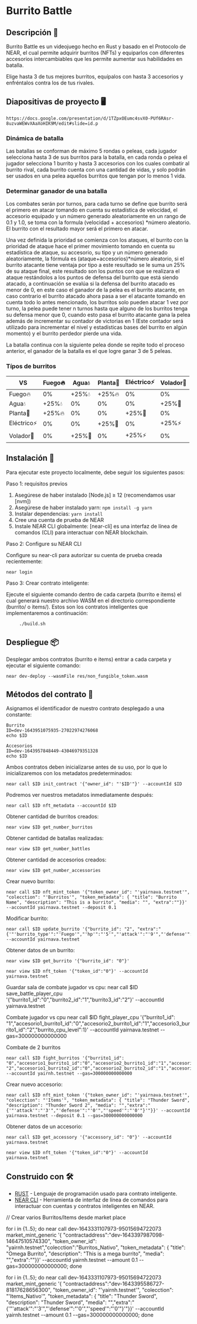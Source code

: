 # Burrito Battle

## Descripción 📄

Burrito Battle es un videojuego hecho en Rust y basado en el Protocolo de NEAR, el cual permite adquirir burritos (NFTs) y equiparlos con diferentes accesorios intercambiables que les permite aumentar sus habilidades en batalla.

Elige hasta 3 de tus mejores burritos, equípalos con hasta 3 accesorios y enfréntalos contra los de tus rivales.

## Diapositivas de proyecto 🖥️

    https://docs.google.com/presentation/d/1TZpxOEumc4svX0-PUf6RAsr-8uzvaWEWvXAaXoHIK9M/edit#slide=id.p

### Dinámica de batalla

Las batallas se conforman de máximo 5 rondas o peleas, cada jugador selecciona hasta 3 de sus burritos para la batalla, en cada ronda o pelea el jugador selecciona 1 burrito y hasta 3 accesorios con los cuales combatir al burrito rival, cada burrito cuenta con una cantidad de vidas, y solo podrán ser usados en una pelea aquellos burritos que tengan por lo menos 1 vida.

### Determinar ganador de una batalla

Los combates serán por turnos, para cada turno se define que burrito será el primero en atacar tomando en cuenta su estadística de velocidad, el accesorio equipado y un número generado aleatoriamente en un rango de 0.1 y 1.0, se toma con la formula (velocidad + accesorios) *número aleatorio. El burrito con el resultado mayor será el primero en atacar.

Una vez definida la prioridad se comienza con los ataques, el burrito con la prioridad de ataque hace el primer movimiento tomando en cuenta su estadística de ataque, su accesorio, su tipo y un número generado aleatoriamente, la fórmula es (ataque+accesorios)*número aleatorio, si el burrito atacante tiene ventaja por tipo a este resultado se le suma un 25% de su ataque final, este resultado son los puntos con que se realizara el ataque restándolos a los puntos de defensa del burrito que está siendo atacado, a continuación se evalúa si la defensa del burrito atacado es menor de 0, en este caso el ganador de la pelea es el burrito atacante, en caso contrario el burrito atacado ahora pasa a ser el atacante tomando en cuenta todo lo antes mencionado, los burritos solo pueden atacar 1 vez por turno, la pelea puede tener n turnos hasta que alguno de los burritos tenga su defensa menor que 0, cuando esto pasa el burrito atacante gana la pelea además de incrementar su contador de victorias en 1 (Este contador será utilizado para incrementar el nivel y estadísticas bases del burrito en algún momento) y el burrito perdedor pierde una vida.

La batalla continua con la siguiente pelea donde se repite todo el proceso anterior, el ganador de la batalla es el que logre ganar 3 de 5 peleas.

### Típos de burritos
| VS | Fuego🔥| Agua💧 | Planta🌱 | Eléctrico⚡ | Volador💨 |
| --- | --- | --- | --- | --- | --- |
| Fuego🔥 | 0% | +25%💧 | +25%🔥 | 0% | 0% |
| Agua💧 | +25%💧 | 0% | 0% | 0% | +25%💨 |
| Planta🌱 | +25%🔥 | 0% | 0% | +25%🌱 | 0% |
| Eléctrico⚡ | 0% | 0% | +25%🌱 | 0% | +25%⚡ |
| Volador💨  | 0% | +25%💨 | 0% | +25%⚡ | 0% |

## Instalación 🔧 

Para ejecutar este proyecto localmente, debe seguir los siguientes pasos:

Paso 1: requisitos previos

1. Asegúrese de haber instalado [Node.js] ≥ 12 (recomendamos usar [nvm])
2. Asegúrese de haber instalado yarn: `npm install -g yarn`
3. Instalar dependencias: `yarn install`
4. Cree una cuenta de prueba de NEAR
5. Instale NEAR CLI globalmente: [near-cli] es una interfaz de línea de comandos (CLI) para interactuar con NEAR blockchain.

Paso 2: Configure su NEAR CLI

Configure su near-cli para autorizar su cuenta de prueba creada recientemente:

    near login

Paso 3: Crear contrato inteligente:

Ejecute el siguiente comando dentro de cada carpeta (burrito e items) el cual generará nuestro archivo WASM en el directorio correspondiente (burrito/ o items/). Estos son los contratos inteligentes que implementaremos a continuación:
         
         ./build.sh
    
## Despliegue 📦

Desplegar ambos contratos (burrito e items) entrar a cada carpeta y ejecutar el siguiente comando:

    near dev-deploy --wasmFile res/non_fungible_token.wasm

## Métodos del contrato 🚀

Asignamos el identificador de nuestro contrato desplegado a una constante:

    Burrito
    ID=dev-1643951075935-27022974276068
    echo $ID

    Accesorios
    ID=dev-1643957848449-43046979351328
    echo $ID

Ambos contratos deben inicializarse antes de su uso, por lo que lo inicializaremos con los metadatos predeterminados:

    near call $ID init_contract '{"owner_id": "'$ID'"}' --accountId $ID

Podremos ver nuestros metadatos inmediatamente después:

    near call $ID nft_metadata --accountId $ID

Obtener cantidad de burritos creados:

    near view $ID get_number_burritos

Obtener cantidad de batallas realizadas:

    near view $ID get_number_battles

Obtener cantidad de accesorios creados:

    near view $ID get_number_accessories
    
Crear nuevo burrito:

    near call $ID nft_mint_token '{"token_owner_id": "'yairnava.testnet'", "colecction": "'Burritos'", "token_metadata": { "title": "Burrito Name", "description": "This is a burrito", "media": "", "extra":""}}' --accountId yairnava.testnet --deposit 0.1
    
Modificar burrito:

    near call $ID update_burrito '{"burrito_id": "2", "extra":"{'"'burrito_type'":"'Fuego'","'hp'":"'5'","'attack'":"'9'","'defense'":"'5'","'speed'":"'7'","'level'":"'1'","'win'":"'0'"}'"}' --accountId yairnava.testnet 

Obtener datos de un burrito:

    near view $ID get_burrito '{"burrito_id": "0"}'

    near view $ID nft_token '{"token_id":"0"}' --accountId yairnava.testnet

Guardar sala de combate jugador vs cpu:
    near call $ID save_battle_player_cpu '{"burrito1_id":"0","burrito2_id":"1","burrito3_id":"2"}' --accountId yairnava.testnet 

Combate jugador vs cpu
    near call $ID fight_player_cpu '{"burrito1_id": "1","accesorio1_burrito1_id":"0","accesorio2_burrito1_id":"1","accesorio3_burrito1_id":"2","burrito_cpu_level":1}' --accountId yairnava.testnet --gas=300000000000000

Combate de 2 burritos

    near call $ID fight_burritos '{"burrito1_id": "0","accesorio1_burrito1_id":"0","accesorio2_burrito1_id":"1","accesorio3_burrito1_id":"2","burrito2_id": "2","accesorio1_burrito2_id":"0","accesorio2_burrito2_id":"1","accesorio3_burrito2_id":"2"}' --accountId yairnh.testnet --gas=300000000000000

Crear nuevo accesorio:

    near call $ID nft_mint_token '{"token_owner_id": "'yairnava.testnet'", "colecction": "'Items'", "token_metadata": { "title": "Thunder Sword", "description": "Thunder Sword 2", "media": "","extra":"{'"'attack'":"'3'","'defense'":"'0'","'speed'":"'0'"}'"}}' --accountId yairnava.testnet --deposit 0.1 --gas=300000000000000

Obtener datos de un accesorio:

    near call $ID get_accessory '{"accessory_id": "0"}' --accountId yairnava.testnet
    
    near view $ID nft_token '{"token_id":"0"}' --accountId yairnava.testnet


## Construido con 🛠️

* [RUST](https://www.rust-lang.org/) - Lenguaje de programación usado para contrato inteligente.
* [NEAR CLI](https://docs.near.org/docs/tools/near-cli) - Herramienta de interfaz de línea de comandos para interactuar con cuentas y contratos inteligentes en NEAR.

// Crear varios Burritos/Items desde market place

for i in {1..5}; do near call dev-1643331107973-95015694722073 market_mint_generic '{ "contractaddress":"dev-1643397987098-14647510574330", "token_owner_id": "yairnh.testnet","colecction":"Burritos_Nativo", "token_metadata": { "title": "Omega Burrito", "description": "This is a mega burrito", "media": "","extra":""}}'  --accountId yairnh.testnet  --amount 0.1 --gas=300000000000000; done

for i in {1..5}; do near call dev-1643331107973-95015694722073 market_mint_generic '{ "contractaddress":"dev-1643395586727-81817628656300", "token_owner_id": "'yairnh.testnet'", "colecction": "'Items_Nativo'", "token_metadata": { "title": "Thunder Sword", "description": "Thunder Sword", "media": "","extra":"{'"'attack'":"'3'","'defense'":"'0'","'speed'":"'0'"}'"}}'   --accountId yairnh.testnet  --amount 0.1 --gas=300000000000000; done